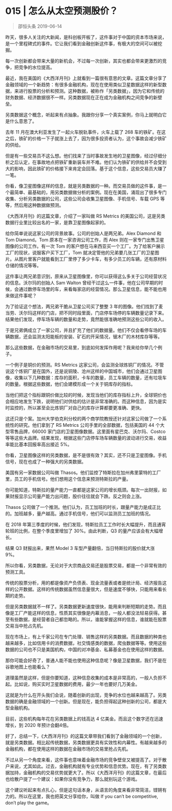 # 015 | 怎么从太空预测股价？
> 邵恒头条
2019-06-14

昨天，很多人关注的大新闻，是科创板开板了，这件事对于中国的资本市场来说，是一个里程碑式的事件。它让我们看到金融创新这件事，有极大的空间可以被挖掘。

每一次创新都会带来大量的新机会，不过每一次创新，其实也都会带来更激烈的竞争，把竞争的水位提高。

最近，我在美国的《大西洋月刊》上就看到一篇很有意思的文章。这篇文章分享了金融领域的一个新趋势：有很多金融机构，现在在使用类似卫星数据这样的新型数据，来进行股票的分析和预测。这种数据，被称作「另类数据」，因为它和传统的财务数据、经济数据很不一样。另类数据现在正在成为金融机构之间竞争的新壁垒。

另类数据这个概念，听起来有点抽象。我跟你分享一个真实案例，你马上就明白它是什么意思了。

去年 11 月在澳大利亚发生了一起火车脱轨事件，火车上载了 268 车的铁矿。在这之后，铁矿的价格一下子就涨上去了，因为很多投资者认为，这个事故会减少铁矿的供给。

但是有一些交易员不这么想。他们找来了当时事故发生地的卫星图像，经过仔细分析之后认定，在事故地点把铁矿重新装车并不难。他们认为铁矿的供给并不会受到大的影响，因此铁矿的价格接下来肯定会回落。基于这个信息，这些交易员大赚了一笔。

你看，像卫星图像这样的信息，就是另类数据的一种。而交易员做的这件事，是一个最简单、最基础的，用另类数据做分析的案例。现在在美国，涌现出了很多专门收集、分析另类数据的公司，这些公司会收集卫星图像、手机信号、车载 GPS 等等，然后用这种数据做预测。

《大西洋月刊》的这篇文章，介绍了一家叫做 RS Metrics 的美国公司，这是另类数据行业里比较出名的一家，是靠卫星图像起家的。

给你简单说说这家公司的背景故事。公司的创始人是两兄弟。Alex Diamond 和 Tom Diamond。Tom 原本在一家咨询公司工作，而 Alex 则在一家专门出售卫星图像的公司工作。有一次 Tom 的客户想在马来西亚买一个工厂。为了给客户展示工厂的现状，说服客户买下工厂，Tom 就决定管他的兄弟要几张工厂的卫星图片。从图片里客户就能看到工厂里停了多少卡车，有多少员工的车辆，还有原材料仓储的情况等等。

这件事让两兄弟意识到，原来从卫星图像里，你可以获得这么多关于公司经营状况的信息。沃尔玛的创始人 Sam Walton 曾经干过这么一件事，他在公司早期的时候，会通过数停车场里的车，来看每家店的经营情况。那么卫星信息，能不能也用来做这件事呢？

为了验证这个想法，两兄弟干脆从卫星公司买了整整 3 年的图像。他们找到了麦当劳、沃尔玛这样的门店，把不同时段里面，门店停车场停的车辆数量记录下来。结果他们发现，停车场车辆的数量和走势，竟然能很准确地预测这些公司的收入。

于是兄弟俩成立了一家公司，并且扩充了他们的数据量。他们不仅会看停车场的车辆数据，还会监测太阳能板的安装、矿石的开采情况，锯木厂的木材库存等等。

那么这些数据，在金融市场的交易里，到底如何发挥作用呢？我来给你举几个例子。

一个例子是铜价的预测。RS Metrics 这家公司，会监测全球炼铜厂的情况。不管说这个炼铜厂是在国外，还是说铜陵、沧州这样的中国城市，他们会通过卫星图像，收集以下几种数据：库存的面积，卡车的数量，员工车辆的数量，还有垃圾车的数量。根据这些数据，他们会建模形成一个关于铜库存的指标。

当他们把这个指标跟铜价做比较的时候，发现当他们的库存指标上升，全球铜价也会相应地发生下跌，说明他们对供给的估计是非常准确的。而这种信息，因为是实时监控的，所以甚至会比炼铜厂对自己的库存计算都要更准确、更快。

这还只是个案。加州大学伯克利分校的两个商学院教授还针对这家公司做了一个系统性的研究。他们拿到了 RS Metrics 公司手里的全部数据，包括美国的 44 个大型零售品牌，66000 家门店的卫星图像数据。这里面有星巴克、沃尔玛、Costco 等等这些大品牌。结果发现，根据这些门店停车场车辆数量的波动进行交易，收益率能比基本回报率高出接近 5%。

你看，卫星图像这样的另类数据，是不是很有效？其实，还不只是卫星图像。手机信号，现在也成了一种强大的另类数据。

美国有另一家数据公司叫做 Thasos。他们监控了特斯拉在加州弗里蒙特的工厂里，员工的手机信号。他们想用这个信息来预测特斯拉的产量。

你可能知道，特斯拉的量产能力一直都是这家公司的增长瓶颈。每次一出财报，如果财报显示公司量产能力出问题，股价往往就会下跌。反之则会上涨。

Thasos 公司做了一个推测。他们认为，员工加班的时长，跟量产能力是成正比的。加班越多，量产越高。通过手机信号，他们可以监测员工加班的情况。

在 2018 年第三季度的时候，他们发现，特斯拉员工工作时长大幅提升，而且通宵轮班的比例，在整个季度里增加了 30%。由此判断，Q3 的量产应该会有大幅增长。

结果 Q3 财报出来，果然 Model 3 车型产量翻倍，当日特斯拉的股价就大涨 9%。

所以你看，另类数据，无论对于大宗商品交易还是股票交易，都是一个非常有效的预测工具。

传统的股票分析，用的都是像资产负债表、现金流量表或者是统计局、经济报告这样的公开数据。这样的传统数据虽然信息量很大，但是速度不够快，只能用来看长期的走势。

但是另类数据就不一样了。另类数据更新速度很快，能用来判断短期的走势。而且像是工厂产能这样的信息，性质其实很像是内幕消息，一般人都没法轻易获得。甚至有些数据，是经营者自己都忽略的。所以，谁能掌握这样的信息，谁就能在股票交易当中抢占先机。

现在市场上，有上千家公司在专门处理、销售这样的另类数据。而且数据的种类也越来越多，比如信用卡的消费数据，社交情感类的数据，爬虫数据等等。使用这些数据的公司也不只是美国机构，中国的对冲基金、私募基金也在使用这样的数据。

那你可能会好奇了，普通人能不能也使用这种信息呢？像是卫星数据，我们不是在谷歌地图上也能看么？

道理虽然是这样，但是你要知道，这种信息收集的成本是非常高的，一般人负担不起。比如说，购买实时卫星数据的费用，最少一年也要好几万美金。

这就是为什么在开头我们会说，随着创新的出现，竞争的水位也越来越高了。另类数据的确是金融领域的一个创新。但是现在，能负担得起这种创新的公司，都是大型金融机构。

目前，这些机构每年花在另类数据上的钱高达 4 亿美金。而且这个数字还在迅速增长，到 2020 年预计会翻4倍。

好了，总结一下，《大西洋月刊》的这篇文章带我们看到了金融领域的一个创新，就是另类数据。相比起传统数据，另类数据更具有实效性和内幕性。有越来越多的金融机构，都在使用这样的数据在金融市场的交易里抢占先机。

不过从另一个角度来看，这件事也意味着金融市场的竞争壁垒又被提高了。对于散户来说，尤其如此。过去，金融机构就有专业优势和信息优势。现在，有了另类数据加持，金融机构的交易优势就更大了。所以《大西洋月刊》的这篇文章，在最后也给散户提了一个建议：如果你没有竞争力，那么就别玩这个游戏。

这个建议听起来有点扎心，但是这句话本身，从语言的角度来看非常简洁，铿锵有力的。所以在这里，我也把英文分享给你，叫做 If you can’t be competitive, don’t play the game。